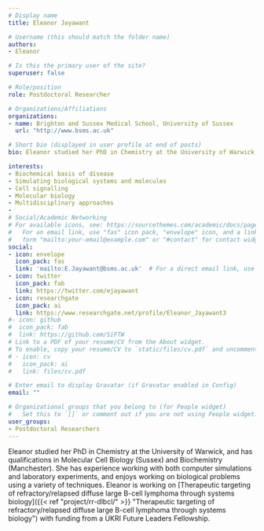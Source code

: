 ```yaml
---
# Display name
title: Eleanor Jayawant

# Username (this should match the folder name)
authors:
- Eleanor

# Is this the primary user of the site?
superuser: false

# Role/position
role: Postdoctoral Researcher

# Organizations/Affiliations
organizations:
- name: Brighton and Sussex Medical School, University of Sussex
  url: "http://www.bsms.ac.uk"

# Short bio (displayed in user profile at end of posts)
bio: Eleanor studied her PhD in Chemistry at the University of Warwick, and has qualifications in Molecular Cell Biology (Sussex) and Biochemistry (Manchester). She has experience working with both computer simulations and laboratory experiments, and enjoys working on biological problems using a variety of techniques.Eleanor is working on [Therapeutic targeting of refractory relapsed diffuse large B-cell lymphoma through systems biology]({{< ref "/project/rr-dlbcl" >}} "Therapeutic targeting of refractory relapsed diffuse large B-cell lymphoma through systems biology") with funding from a UKRI Future Leaders Fellowship.

interests:
- Biochemical basis of disease
- Simulating biological systems and molecules
- Cell signalling
- Molecular biology
- Multidisciplinary approaches 
- 
# Social/Academic Networking
# For available icons, see: https://sourcethemes.com/academic/docs/page-builder/#icons
#   For an email link, use "fas" icon pack, "envelope" icon, and a link in the
#   form "mailto:your-email@example.com" or "#contact" for contact widget.
social:
- icon: envelope
  icon_pack: fas
  link: 'mailto:E.Jayawant@bsms.ac.uk'  # For a direct email link, use "mailto:".
- icon: twitter
  icon_pack: fab
  link: https://twitter.com/ejayawant
- icon: researchgate
  icon_pack: ai
  link: https://www.researchgate.net/profile/Eleanor_Jayawant3
#- icon: github
#  icon_pack: fab
#  link: https://github.com/SiFTW
# Link to a PDF of your resume/CV from the About widget.
# To enable, copy your resume/CV to `static/files/cv.pdf` and uncomment the lines below.
# - icon: cv
#   icon_pack: ai
#   link: files/cv.pdf

# Enter email to display Gravatar (if Gravatar enabled in Config)
email: ""

# Organizational groups that you belong to (for People widget)
#   Set this to `[]` or comment out if you are not using People widget.
user_groups:
- Postdoctoral Researchers
---
```

 
Eleanor studied her PhD in Chemistry at the University of Warwick, and has qualifications in Molecular Cell Biology (Sussex) and Biochemistry (Manchester). She has experience working with both computer simulations and laboratory experiments, and enjoys working on biological problems using a variety of techniques. Eleanor is working on [Therapeutic targeting of refractory/relapsed diffuse large B-cell lymphoma through systems biology]({{< ref "project/rr-dlbcl/" >}} "Therapeutic targeting of refractory/relapsed diffuse large B-cell lymphoma through systems biology") with funding from a UKRI Future Leaders Fellowship.
